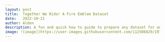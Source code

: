 ```yaml
---
layout: post
title:  Together We Ride! A Fire Emblem Dataset
date:   2022-10-21
author: Alden
description: A fun and quick how to guide to prepare any dataset for analysis
image: ![image](https://user-images.githubusercontent.com/112586829/197297566-24c3e4f4-a966-43b8-8207-bd3b93b6736a.png)
---
```

